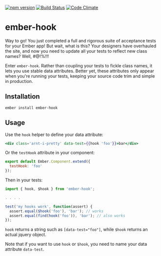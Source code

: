 [![npm version](https://badge.fury.io/js/ember-hook.svg)](https://badge.fury.io/js/ember-hook)
[![Build Status](https://travis-ci.org/Ticketfly/ember-hook.svg?branch=master)](https://travis-ci.org/Ticketfly/ember-hook)
[![Code Climate](https://codeclimate.com/github/Ticketfly/ember-hook/badges/gpa.svg)](https://codeclimate.com/github/Ticketfly/ember-hook)

# ember-hook

Way to go! You just completed a full and rigorous suite of acceptance tests for your Ember app! But wait, what is this? Your designers have overhauled the site, and now you need to update all your tests to reflect new class names? Well, #@!%!!!

Enter `ember-hook`. Rather than coupling your tests to fickle class names, it lets you use stable data attributes. Better yet, these attributes only appear when you're running your tests, keeping your source code trim and simple in production.

## Installation

`ember install ember-hook`

## Usage

Use the `hook` helper to define your data attribute:

```hbs
<div class='arnt-i-pretty' data-test={{hook 'foo'}}>bar</div>
```

Or the `testHook` attribute in your component:

```js
export default Ember.Component.extend({
  testHook: 'foo'
});
```

Then in your tests:

```js
import { hook, $hook } from 'ember-hook';

. . . .

test('my hooks work', function(assert) {
  assert.equal($hook('foo'), 'bar'); // works
  assert.equal(find(hook('foo')), 'bar'); // also works
});
```

`hook` returns a string such as `[data-test="foo"]`, while `$hook` returns an actual jquery object.

Note that if you want to use `hook` or `$hook`, you need to name your data attribute `data-test`.
